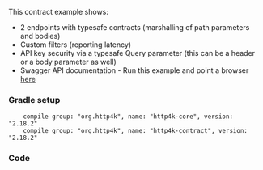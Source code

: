 This contract example shows:

- 2 endpoints with typesafe contracts (marshalling of path parameters and bodies)
- Custom filters (reporting latency)
- API key security via a typesafe Query parameter (this can be a header or a body parameter as well)
- Swagger API documentation - Run this example and point a browser [here](http://petstore.swagger.io/?url=http://localhost:8000/context/swagger.json)

### Gradle setup
```
    compile group: "org.http4k", name: "http4k-core", version: "2.18.2"
    compile group: "org.http4k", name: "http4k-contract", version: "2.18.2"
```

### Code
<script src="http://gist-it.appspot.com/https://github.com/http4k/http4k/blob/master/src/docs/cookbook/typesafe_http_contracts/example.kt"></script>
